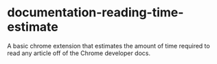 # documentation-reading-time-estimate
A basic chrome extension that estimates the amount of time required to read any article off of the Chrome developer docs. 
